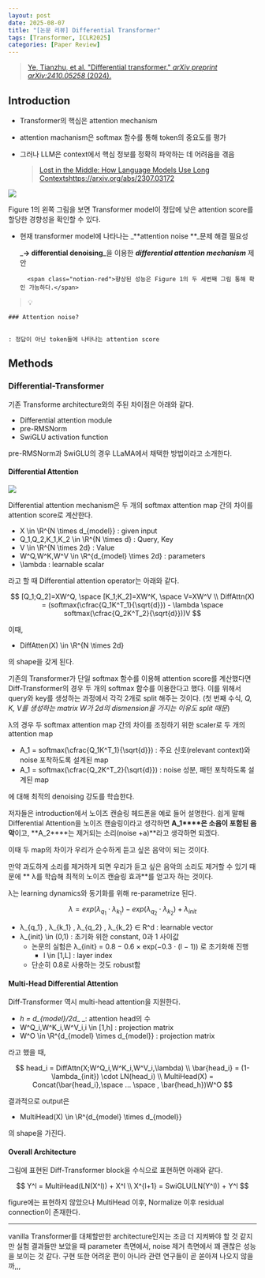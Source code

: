 ```yaml
---
layout: post
date: 2025-08-07
title: "[논문 리뷰] Differential Transformer"
tags: [Transformer, ICLR2025]
categories: [Paper Review]
---
```


> [Ye, Tianzhu, et al. "Differential transformer." ](https://arxiv.org/abs/2410.05258)[_arXiv preprint arXiv:2410.05258_](https://arxiv.org/abs/2410.05258)[ (2024).](https://arxiv.org/abs/2410.05258)



## Introduction

- Transformer의 핵심은 attention mechanism
- attention machanism은 softmax 함수를 통해 token의 중요도를 평가
- 그러나 LLM은 context에서 핵심 정보를 정확히 파악하는 데 어려움을 겪음

	> [Lost in the Middle: How Language Models Use Long Contextshttps://arxiv.org/abs/2307.03172](https://arxiv.org/abs/2307.03172)


![](https://prod-files-secure.s3.us-west-2.amazonaws.com/542b861c-36a8-4051-84e5-8804b6728dba/9083ea56-691a-4752-ae26-47f403431ac8/image.png?X-Amz-Algorithm=AWS4-HMAC-SHA256&X-Amz-Content-Sha256=UNSIGNED-PAYLOAD&X-Amz-Credential=ASIAZI2LB466RUYCY7YY%2F20250812%2Fus-west-2%2Fs3%2Faws4_request&X-Amz-Date=20250812T050936Z&X-Amz-Expires=3600&X-Amz-Security-Token=IQoJb3JpZ2luX2VjEMX%2F%2F%2F%2F%2F%2F%2F%2F%2F%2FwEaCXVzLXdlc3QtMiJGMEQCIEqTazCvP1O85Tt0s%2BRc5sBbeput%2FW103ghmpwsMDioKAiBxa54ld8vb8A0RVGGF1x7fsryJUpwBkLtLtEyI%2BDg%2BuSqIBAj%2B%2F%2F%2F%2F%2F%2F%2F%2F%2F%2F8BEAAaDDYzNzQyMzE4MzgwNSIM9N4W7149js0sGHAQKtwDSqkliD7QWzpLUQPJXwoHtvzeoS7DQOsMEjia%2Bp1SjkRHmWovx1DBpa0PeShbCgsFNZCEa3sCRbQnna6IumptWixGn7njEruYqYTPnVL3v6Hgm0BFFwk4dY0mY3WjPlXSkZQL2SSIlecBXNB7MQaec5LuhUXvTG4Ozvlif%2FBsFIZWOBhuIIPOUa0Sj9YQvzvBQKKXL3qMbd6fsn9Z2arurF4IhRK0DPcnNb3gk1EmlNzeA9VFp12apqWpL9Gjke2BY6zy%2FVckLMd5n08%2FkpW7VcJ8Fbf%2FAMyC9qj4JY%2BP9jJdi8Ta0pOLDh1U1UmVHwqBV5RqMhMbmcNOAol9KgxlYXet5taxcAD3wpCMJbDhw1FVzilbfH0YIsAxQ4VIKvjXTZmMvJhfmacUAgtssjlVkmYPhWuwKLTjMuXz2uAOGqBABO331QHdNEZHXyYA1Il0asciUyFbtMzUVBN5uWYku8NBjlhig9%2BoOB4CCpyb5fIwztU9EfukONgfn3FuBHfHPuuuMZtU66iIMxoBbK9G986aiNTV%2FuB6wKJj85VZ70qZ7XDJpJGdCGheATt9tN1S0%2FGD%2BnHSXg2SKjAgTSuCNy5dELPvbVMJ4Axwhh%2Be%2FTmOHuwcH7KXRjVJiPswzI%2FrxAY6pgHWSaW65MDXjpeAZmSPxRNSdQy0Oag%2BBl8XA7Bo9PiCF14C69gvSn%2BToezjrcQQJeGeEk%2BCc2hugmWv5YdYQmXAzAikYc1Y7tfZsZr%2Bxcv1vAiCfZ7LUAvbqNwoZQ5ynZi94mtQRYrwGfHrrbQGbc3ZHlEGEGBIkNjhXm49%2BFLFNF5t1lPlgBJfP6pgucmWAJjctuo%2FvjjIYz9sTjwVG9RMVtJ3lfhM&X-Amz-Signature=e1690610349ab5a55ac868c6812124d635519a6f0a440b3ff15f46075bc31fa5&X-Amz-SignedHeaders=host&x-amz-checksum-mode=ENABLED&x-id=GetObject)


Figure 1의 왼쪽 그림을 보면 Transformer model이 정답에 낮은 attention score를 할당한 경향성을 확인할 수 있다.

- 현재 transformer model에 나타나는 _**attention noise **_문제 해결 필요성

	_**→ differential denoising**_을 이용한 _**differential attention mechanism**_ 제안


		<span class="notion-red">향상된 성능은 Figure 1의 두 세번째 그림 통해 확인 가능하다.</span>


> 💡 


	### Attention noise?


	: 정답이 아닌 token들에 나타나는 attention score



## Methods



### Differential-Transformer


기존 Transforme architecture와의 주된 차이점은 아래와 같다.

- Differential attention module
- pre-RMSNorm
- SwiGLU activation function

pre-RMSNorm과 SwiGLU의 경우 LLaMA에서 채택한 방법이라고 소개한다.



#### Differential Attention


![](https://prod-files-secure.s3.us-west-2.amazonaws.com/542b861c-36a8-4051-84e5-8804b6728dba/116d70b2-1963-4810-9167-f4c7d8a06e8f/image.png?X-Amz-Algorithm=AWS4-HMAC-SHA256&X-Amz-Content-Sha256=UNSIGNED-PAYLOAD&X-Amz-Credential=ASIAZI2LB466RUYCY7YY%2F20250812%2Fus-west-2%2Fs3%2Faws4_request&X-Amz-Date=20250812T050936Z&X-Amz-Expires=3600&X-Amz-Security-Token=IQoJb3JpZ2luX2VjEMX%2F%2F%2F%2F%2F%2F%2F%2F%2F%2FwEaCXVzLXdlc3QtMiJGMEQCIEqTazCvP1O85Tt0s%2BRc5sBbeput%2FW103ghmpwsMDioKAiBxa54ld8vb8A0RVGGF1x7fsryJUpwBkLtLtEyI%2BDg%2BuSqIBAj%2B%2F%2F%2F%2F%2F%2F%2F%2F%2F%2F8BEAAaDDYzNzQyMzE4MzgwNSIM9N4W7149js0sGHAQKtwDSqkliD7QWzpLUQPJXwoHtvzeoS7DQOsMEjia%2Bp1SjkRHmWovx1DBpa0PeShbCgsFNZCEa3sCRbQnna6IumptWixGn7njEruYqYTPnVL3v6Hgm0BFFwk4dY0mY3WjPlXSkZQL2SSIlecBXNB7MQaec5LuhUXvTG4Ozvlif%2FBsFIZWOBhuIIPOUa0Sj9YQvzvBQKKXL3qMbd6fsn9Z2arurF4IhRK0DPcnNb3gk1EmlNzeA9VFp12apqWpL9Gjke2BY6zy%2FVckLMd5n08%2FkpW7VcJ8Fbf%2FAMyC9qj4JY%2BP9jJdi8Ta0pOLDh1U1UmVHwqBV5RqMhMbmcNOAol9KgxlYXet5taxcAD3wpCMJbDhw1FVzilbfH0YIsAxQ4VIKvjXTZmMvJhfmacUAgtssjlVkmYPhWuwKLTjMuXz2uAOGqBABO331QHdNEZHXyYA1Il0asciUyFbtMzUVBN5uWYku8NBjlhig9%2BoOB4CCpyb5fIwztU9EfukONgfn3FuBHfHPuuuMZtU66iIMxoBbK9G986aiNTV%2FuB6wKJj85VZ70qZ7XDJpJGdCGheATt9tN1S0%2FGD%2BnHSXg2SKjAgTSuCNy5dELPvbVMJ4Axwhh%2Be%2FTmOHuwcH7KXRjVJiPswzI%2FrxAY6pgHWSaW65MDXjpeAZmSPxRNSdQy0Oag%2BBl8XA7Bo9PiCF14C69gvSn%2BToezjrcQQJeGeEk%2BCc2hugmWv5YdYQmXAzAikYc1Y7tfZsZr%2Bxcv1vAiCfZ7LUAvbqNwoZQ5ynZi94mtQRYrwGfHrrbQGbc3ZHlEGEGBIkNjhXm49%2BFLFNF5t1lPlgBJfP6pgucmWAJjctuo%2FvjjIYz9sTjwVG9RMVtJ3lfhM&X-Amz-Signature=84076d0e6553456c43dc78b77d6cc7ffb4e717b7e18401b581f0cb25f93db5d9&X-Amz-SignedHeaders=host&x-amz-checksum-mode=ENABLED&x-id=GetObject)


Differential attention mechanism은 두 개의 softmax attention map 간의 차이를 attention score로 계산한다.

- X \in \R^{N \times d\_{model}} : given input
- Q\_1,Q\_2,K\_1,K\_2 \in \R^{N \times d} : Query, Key
- V \in \R^{N \times 2d} : Value
- W^Q,W^K,W^V \in \R^{d\_{model} \times 2d} : parameters
- \lambda : learnable scalar

라고 할 때 Differential attention operator는 아래와 같다.


$$
[Q_1;Q_2]=XW^Q, \space [K_1;K_2]=XW^K, \space V=XW^V \\
DiffAttn(X) = (softmax(\cfrac{Q_1K^T_1}{\sqrt{d}}) - \lambda \space softmax(\cfrac{Q_2K^T_2}{\sqrt{d}}))V
$$


이때,

- DiffAtten(X) \in \R^{N \times 2d}

의 shape을 갖게 된다.


기존의 Transformer가 단일 softmax 함수를 이용해 attention score를 계산했다면 Diff-Transformer의 경우 두 개의 softmax 함수를 이용한다고 했다. 이를 위해서 query와 key를 생성하는 과정에서 각각 2개로 split 해주는 것이다. <span class="notion-red">(첫 번째 수식, </span><span class="notion-red">_Q, K, V를 생성하는 matrix W가 2d의 dismension을 가지는 이유도 split 때문_</span><span class="notion-red">)</span>


 λ의 경우 두 softmax attention map 간의 차이를 조정하기 위한 scaler로 두 개의 attention map

- A\_1 = softmax(\cfrac{Q\_1K^T\_1}{\sqrt{d}}) : 주요 신호(relevant context)와 noise 포착하도록 설계된 map
- A\_1 = softmax(\cfrac{Q\_2K^T\_2}{\sqrt{d}}) : noise 성분, 패턴 포착하도록 설계된 map 

에 대해 최적의 denoising 강도를 학습한다.


저자들은 introduction에서 노이즈 캔슬링 헤드폰을 예로 들어 설명한다. 쉽게 말해 Differential Attention을 노이즈 캔슬링이라고 생각하면 **A\_1****은 소음이 포함된 음악**이고, **A\_2****는 제거되는 소리(noise +a)**라고 생각하면 되겠다. 


이때 두 map의 차이가 우리가 순수하게 듣고 싶은 음악이 되는 것이다. 


만약 과도하게 소리를 제거하게 되면 우리가 듣고 싶은 음악의 소리도 제거할 수 있기 때문에 ** λ를 학습해 최적의 노이즈 캔슬링 효과**를 얻고자 하는 것이다.


λ는 learning dynamics와 동기화를 위해 re-parametrize 된다.


$$
\lambda = exp(\lambda_{q_1} \cdot \lambda_{k_1}) - exp(\lambda_{q_2} \cdot \lambda_{k_2}) + \lambda_{init}
$$

- λ\_{q\_1} , λ\_{k\_1} , λ\_{q\_2} , λ\_{k\_2} ∈ R^d : learnable vector
- λ\_{init} \in (0,1) : 초기화 위한 constant, 0과 1 사이값
	- 논문의 실험은 λ\_{init} = 0.8 − 0.6 × exp(−0.3 · (l − 1)) 로 초기화해 진행
		- l \in [1,L] : layer index
	- 단순히 0.8로 사용하는 것도 robust함


#### **Multi-Head Differential Attention**


Diff-Transformer 역시 multi-head attention을 지원한다.

- _h = d\_{model}/2d__ _: attention head의 수
- W^Q\_i,W^K\_i,W^V\_i,i \in [1,h] : projection matrix
- W^O \in \R^{d\_{model} \times d\_{model}} : projection matrix

라고 했을 때,


$$
head_i = DiffAttn(X;W^Q_i,W^K_i,W^V_i,\lambda) \\
\bar{head_i} = (1-\lambda_{init}) \cdot LN(head_i) \\
MultiHead(X) = Concat(\bar{head_i},\space ... \space , \bar{head_h})W^O
$$


결과적으로 output은

- MultiHead(X) \in \R^{d\_{model} \times d\_{model}}

의 shape을 가진다.



#### Overall Architecture


그림에 표현된 Diff-Transformer block을 수식으로 표현하면 아래와 같다.


$$
Y^l = MultiHead(LN(X^l)) + X^l \\
X^{l+1} = SwiGLU(LN(Y^l)) + Y^l
$$


figure에는 표현하지 않았으나 MultiHead 이후, Normalize 이후 residual connection이 존재한다.


---


vanilla Transformer를 대체할만한 architecture인지는 조금 더 지켜봐야 할 것 같지만 실험 결과들만 보았을 때 parameter 측면에서, noise 제거 측면에서 꽤 괜찮은 성능을 보이는 것 같다. 구현 또한 어려운 편이 아니라 관련 연구들이 곧 쏟아져 나오지 않을까,,,

